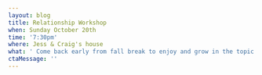 ```yaml
---
layout: blog
title: Relationship Workshop
when: Sunday October 20th
time: '7:30pm'
where: Jess & Craig's house
what: ' Come back early from fall break to enjoy and grow in the topic of dating relationships. Zach and Jessica will both share lessons they have learned and experienced on their ways to finding enriching relationships. We’ll serve a snack and sit out by the campfire (weather permitting) while discussing this fun topic. Please consider joining us.'
ctaMessage: ''
---
```


